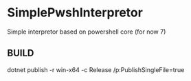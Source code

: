 # SimplePwshInterpretor
Simple interpretor based on powershell core (for now 7)


BUILD
-----

dotnet publish -r win-x64 -c Release /p:PublishSingleFile=true 
